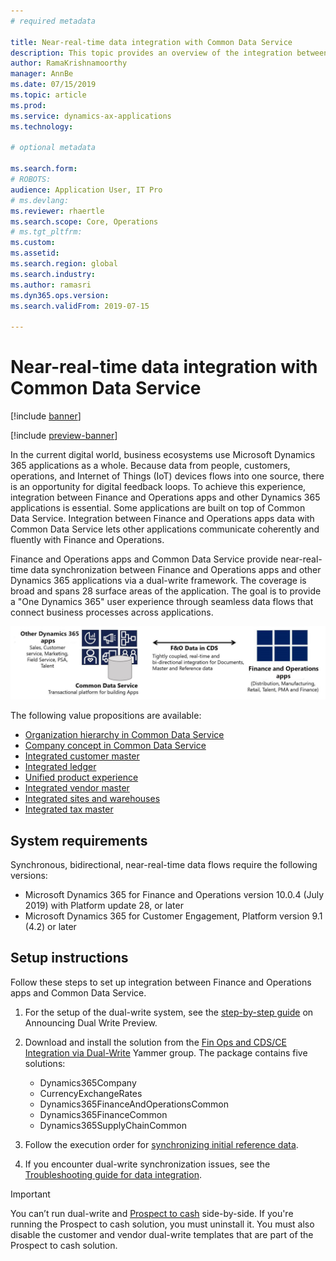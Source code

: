 ```yaml
---
# required metadata

title: Near-real-time data integration with Common Data Service
description: This topic provides an overview of the integration between Finance and Operations and Common Data Service.
author: RamaKrishnamoorthy 
manager: AnnBe
ms.date: 07/15/2019
ms.topic: article
ms.prod: 
ms.service: dynamics-ax-applications
ms.technology: 

# optional metadata

ms.search.form: 
# ROBOTS: 
audience: Application User, IT Pro
# ms.devlang: 
ms.reviewer: rhaertle
ms.search.scope: Core, Operations
# ms.tgt_pltfrm: 
ms.custom: 
ms.assetid: 
ms.search.region: global
ms.search.industry: 
ms.author: ramasri
ms.dyn365.ops.version: 
ms.search.validFrom: 2019-07-15

---
```


# Near-real-time data integration with Common Data Service

[!include [banner](../../includes/banner.md)]

[!include [preview-banner](../../includes/preview-banner.md)]

In the current digital world, business ecosystems use Microsoft Dynamics 365 applications as a whole. Because data from people, customers, operations, and Internet of Things (IoT) devices flows into one source, there is an opportunity for digital feedback loops. To achieve this experience, integration between Finance and Operations apps and other Dynamics 365 applications is essential. Some applications are built on top of Common Data Service. Integration between Finance and Operations apps data with Common Data Service lets other applications communicate coherently and fluently with Finance and Operations.

Finance and Operations apps and Common Data Service provide near-real-time data synchronization between Finance and Operations apps and other Dynamics 365 applications via a dual-write framework. The coverage is broad and spans 28 surface areas of the application. The goal is to provide a "One Dynamics 365" user experience through seamless data flows that connect business processes across applications.

![Architecture overview diagram](media/dual-write-overview.jpg)

The following value propositions are available:

+ [Organization hierarchy in Common Data Service](organization-mapping.md)
+ [Company concept in Common Data Service](company-data.md)
+ [Integrated customer master](customer-mapping.md)
+ [Integrated ledger](ledger-mapping.md)
+ [Unified product experience](product-mapping.md)
+ [Integrated vendor master](vendor-mapping.md)
+ [Integrated sites and warehouses](sites-warehouses-mapping.md)
+ [Integrated tax master](tax-mapping.md)

## System requirements

Synchronous, bidirectional, near-real-time data flows require the following versions:

+ Microsoft Dynamics 365 for Finance and Operations version 10.0.4 (July 2019) with Platform update 28, or later
+ Microsoft Dynamics 365 for Customer Engagement, Platform version 9.1 (4.2) or later

## Setup instructions

Follow these steps to set up integration between Finance and Operations apps and Common Data Service.
	
1. For the setup of the dual-write system, see the [step-by-step guide](https://aka.ms/dualwrite-docs) on Announcing Dual Write Preview.
2. Download and install the solution from the [Fin Ops and CDS/CE Integration via Dual-Write](https://www.yammer.com/dynamicsaxfeedbackprograms/#/threads/inGroup?type=in_group&feedId=66052096) Yammer group. The package contains five solutions:

    + Dynamics365Company
    + CurrencyExchangeRates
    + Dynamics365FinanceAndOperationsCommon
    + Dynamics365FinanceCommon
    + Dynamics365SupplyChainCommon

3. Follow the execution order for [synchronizing initial reference data](initial-sync.md).
4. If you encounter dual-write synchronization issues, see the [Troubleshooting guide for data integration](dual-write-troubleshooting.md).

> [!IMPORTANT]
> You can’t run dual-write and [Prospect to cash](../../../../supply-chain/sales-marketing/prospect-to-cash.md) side-by-side. If you're running the Prospect to cash solution, you must uninstall it. You must also disable the customer and vendor dual-write templates that are part of the Prospect to cash solution.
